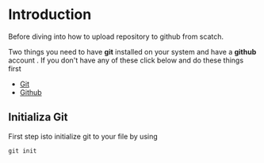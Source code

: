 # Introduction
Before diving into how to upload repository to github from scatch.

Two things you need to have **git** installed on your system and have a **github** account . If you don't have any of these click below and do these things first

 - [Git](https://git-scm.com/downloads)
 - [Github](https://github.com)

## Initializa Git 
First step isto initialize git to your file by using 

```
git init
```

## 